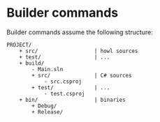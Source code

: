 # Builder commands

Builder commands assume the following structure:

```
PROJECT/
    + src/                  | howl sources
    + test/                 | ...
    + build/
        - Main.sln
        + src/              | C# sources
            - src.csproj
        + test/             | ...
            - test.csproj
    + bin/                  | binaries
        + Debug/
        + Release/
```
